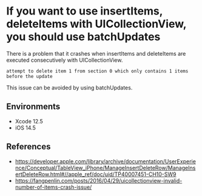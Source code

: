 If you want to use insertItems, deleteItems with UICollectionView, you should use batchUpdates
=====

There is a problem that it crashes when insertItems and deleteItems are executed consecutively with UICollectionView.<br>

```
attempt to delete item 1 from section 0 which only contains 1 items before the update
```

This issue can be avoided by using batchUpdates.<br>

## Environments

- Xcode 12.5
- iOS 14.5

## References

- https://developer.apple.com/library/archive/documentation/UserExperience/Conceptual/TableView_iPhone/ManageInsertDeleteRow/ManageInsertDeleteRow.html#//apple_ref/doc/uid/TP40007451-CH10-SW9
- https://fangpenlin.com/posts/2016/04/29/uicollectionview-invalid-number-of-items-crash-issue/
